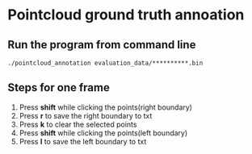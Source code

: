 # Pointcloud ground truth annoation

## Run the program from command line 
```
./pointcloud_annotation evaluation_data/**********.bin
```

## Steps for one frame
1. Press **shift** while clicking the points(right boundary) 
2. Press **r** to save the right boundary to txt
3. Press **k** to clear the selected points
4. Press **shift** while clicking the points(left boundary)
5. Press **l** to save the left boundary to txt

